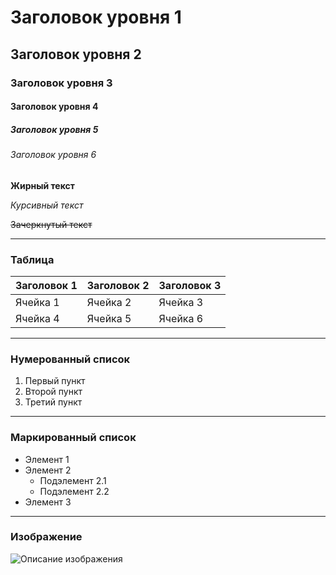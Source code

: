 
# Заголовок уровня 1
## Заголовок уровня 2
### Заголовок уровня 3
#### Заголовок уровня 4
##### Заголовок уровня 5
###### Заголовок уровня 6

**Жирный текст**

*Курсивный текст*

~~Зачеркнутый текст~~

---

### Таблица

| Заголовок 1 | Заголовок 2 | Заголовок 3 |
|-------------|-------------|-------------|
| Ячейка 1    | Ячейка 2    | Ячейка 3    |
| Ячейка 4    | Ячейка 5    | Ячейка 6    |

---

### Нумерованный список

1. Первый пункт
2. Второй пункт
3. Третий пункт

---

### Маркированный список

- Элемент 1
- Элемент 2
  - Подэлемент 2.1
  - Подэлемент 2.2
- Элемент 3

---

### Изображение

![Описание изображения](https://via.placeholder.com/150 "Подсказка при наведении")
